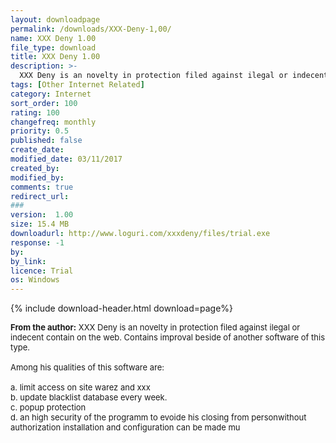 ```yaml
---
layout: downloadpage
permalink: /downloads/XXX-Deny-1,00/
name: XXX Deny 1.00
file_type: download
title: XXX Deny 1.00
description: >-
  XXX Deny is an novelty in protection filed against ilegal or indecent contain on the web
tags: [Other Internet Related]
category: Internet
sort_order: 100
rating: 100
changefreq: monthly
priority: 0.5
published: false
create_date: 
modified_date: 03/11/2017
created_by: 
modified_by: 
comments: true
redirect_url: 
### 
version:  1.00
size: 15.4 MB
downloadurl: http://www.loguri.com/xxxdeny/files/trial.exe
response: -1
by: 
by_link: 
licence: Trial 
os: Windows
---
```


{% include download-header.html download=page%}

<p style="fix-download-text !important">
<p><font size="2"><p><strong>From the author:</strong> XXX Deny is an novelty in protection filed against ilegal or indecent contain on the web. Contains improval beside of another software of this type.<br />
<br />
Among his qualities of this software are:<br />
<br />
a. limit access on site warez and xxx<br />
b. update blacklist database every week.<br />
c. popup protection<br />
d. an high security of the programm to evoide his closing from personwithout authorization installation and configuration can be made mu</p></p></p>
